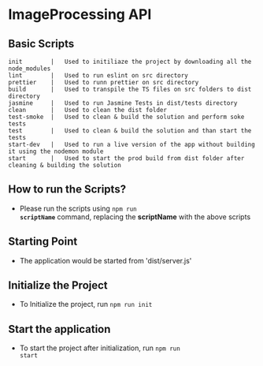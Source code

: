 # ImageProcessing API

## Basic Scripts

    init        |   Used to initiliaze the project by downloading all the node_modules
    lint        |   Used to run eslint on src directory
    prettier    |   Used to runn prettier on src directory
    build       |   Used to transpile the TS files on src folders to dist directory
    jasmine     |   Used to run Jasmine Tests in dist/tests directory
    clean       |   Used to clean the dist folder
    test-smoke  |   Used to clean & build the solution and perform soke tests
    test        |   Used to clean & build the solution and than start the tests
    start-dev   |   Used to run a live version of the app without building it using the nodemon module
    start       |   Used to start the prod build from dist folder after cleaning & building the solution

## How to run the Scripts?

- Please run the scripts using <code>npm run **scriptName**</code> command, replacing the **scriptName** with the above scripts

## Starting Point

- The application would be started from 'dist/server.js'

## Initialize the Project

- To Initialize the project, run <code>npm run init</code>

## Start the application

- To start the project after initialization, run <code>npm run start</code>

